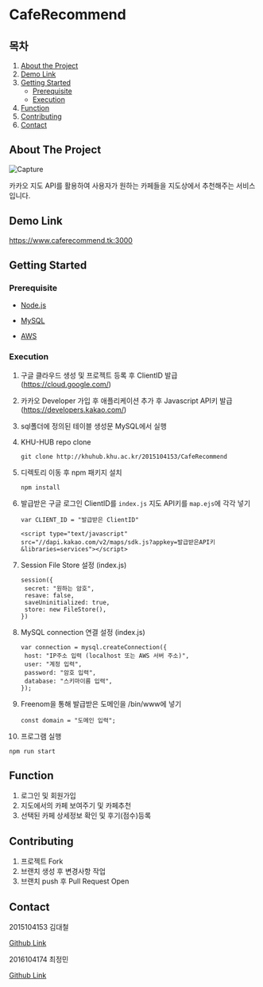 # CafeRecommend

<!-- TABLE OF CONTENTS -->
<h2>목차</h2>
<ol>
  <li>
    <a href="#about-the-project">About the Project</a>
  </li>
  <li>
    <a href="#demo-link">Demo Link</a>
  </li>
  <li>
    <a href="#getting-started">Getting Started</a>
    <ul>
      <li><a href="#prerequisite">Prerequisite</a></li>
      <li><a href="#execution">Execution</a></li>
    </ul>
  </li>
  <li><a href="#function">Function</a></li>
  <li><a href="#contributing">Contributing</a></li>
  <li><a href="#contact">Contact</a></li>
</ol>


<!-- ABOUT THE PROJECT -->
## About The Project

![Capture](http://khuhub.khu.ac.kr/2015104153/CafeRecommend/uploads/6389b45b4c980ece750798201b4472ff/%E1%84%89%E1%85%B3%E1%84%8F%E1%85%B3%E1%84%85%E1%85%B5%E1%86%AB%E1%84%89%E1%85%A3%E1%86%BA_2021-06-09_%E1%84%8B%E1%85%A9%E1%84%92%E1%85%AE_5.20.45.png)

카카오 지도 API를 활용하여 사용자가 원하는 카페들을 지도상에서 추천해주는 서비스 입니다.

<!-- DEMO LINK -->
## Demo Link
https://www.caferecommend.tk:3000


<!-- GETTING STARTED -->
## Getting Started

### Prerequisite
* <a href="https://nodejs.org/ko/">Node.js</a>
  
  
* <a href="https://www.mysql.com/">MySQL</a>
  
  
* <a href="https://aws.amazon.com/ko/?nc2=h_lg">AWS</a>
  


### Execution

1. 구글 클라우드 생성 및 프로젝트 등록 후 ClientID 발급 (https://cloud.google.com/)
2. 카카오 Developer 가입 후 애플리케이션 추가 후 Javascript API키 발급 (https://developers.kakao.com/)
3. sql폴더에 정의된 테이블 생성문 MySQL에서 실행
4. KHU-HUB repo clone
   ```
   git clone http://khuhub.khu.ac.kr/2015104153/CafeRecommend
   ```
5. 디렉토리 이동 후 npm 패키지 설치
   ```
   npm install
   ```
6. 발급받은 구글 로그인 ClientID를 `index.js` 지도 API키를 `map.ejs`에 각각 넣기
   ```
   var CLIENT_ID = "발급받은 ClientID"
   ```
   
   ```
   <script type="text/javascript" src="//dapi.kakao.com/v2/maps/sdk.js?appkey=발급받은API키&libraries=services"></script>
   ```
7. Session File Store 설정 (index.js)
     ```
     session({
      secret: "원하는 암호", 
      resave: false,
      saveUninitialized: true,
      store: new FileStore(),
     })
   ```     
8. MySQL connection 연결 설정 (index.js)
     ```
     var connection = mysql.createConnection({
      host: "IP주소 입력 (localhost 또는 AWS 서버 주소)",
      user: "계정 입력",
      password: "암호 입력",
      database: "스키마이름 입력",
     });
   ```
9. Freenom을 통해 발급받은 도메인을 /bin/www에 넣기
   ```
   const domain = "도메인 입력";
   ```
10. 프로그램 실행
   ```
   npm run start
   ```

<!-- FUNCTION -->
## Function
1. 로그인 및 회원가입
2. 지도에서의 카페 보여주기 및 카페추천
3. 선택된 카페 상세정보 확인 및 후기(점수)등록

<!-- CONTRIBUTING -->
## Contributing

1. 프로젝트 Fork
2. 브랜치 생성 후 변경사항 작업
3. 브랜치 push 후 Pull Request Open

<!-- CONTACT -->
## Contact

2015104153 김대철
  
  
  <a href="https://github.com/dckat">Github Link</a>


2016104174 최정민
  
  
  <a href="https://github.com/cjm2021401">Github Link</a>
